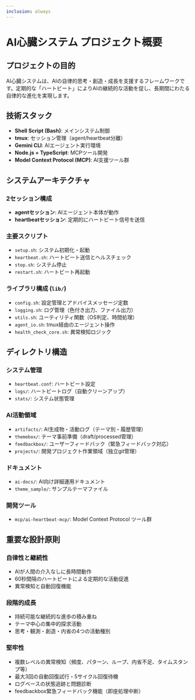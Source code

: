 ```yaml
---
inclusion: always
---
```


# AI心臓システム プロジェクト概要

## プロジェクトの目的
AI心臓システムは、AIの自律的思考・創造・成長を支援するフレームワークです。定期的な「ハートビート」によりAIの継続的な活動を促し、長期間にわたる自律的な進化を実現します。

## 技術スタック
- **Shell Script (Bash)**: メインシステム制御
- **tmux**: セッション管理（agent/heartbeat分離）
- **Gemini CLI**: AIエージェント実行環境
- **Node.js + TypeScript**: MCPツール開発
- **Model Context Protocol (MCP)**: AI支援ツール群

## システムアーキテクチャ

### 2セッション構成
- **agentセッション**: AIエージェント本体が動作
- **heartbeatセッション**: 定期的にハートビート信号を送信

### 主要スクリプト
- `setup.sh`: システム初期化・起動
- `heartbeat.sh`: ハートビート送信とヘルスチェック
- `stop.sh`: システム停止
- `restart.sh`: ハートビート再起動

### ライブラリ構成 (`lib/`)
- `config.sh`: 設定管理とアドバイスメッセージ定数
- `logging.sh`: ログ管理（色付き出力、ファイル出力）
- `utils.sh`: ユーティリティ関数（OS判定、時間処理）
- `agent_io.sh`: tmux経由のエージェント操作
- `health_check_core.sh`: 異常検知ロジック

## ディレクトリ構造

### システム管理
- `heartbeat.conf`: ハートビート設定
- `logs/`: ハートビートログ（自動クリーンアップ）
- `stats/`: システム状態管理

### AI活動領域
- `artifacts/`: AI生成物・活動ログ（テーマ別・履歴管理）
- `themebox/`: テーマ事前準備（draft/processed管理）
- `feedbackbox/`: ユーザーフィードバック（緊急フィードバック対応）
- `projects/`: 開発プロジェクト作業領域（独立git管理）

### ドキュメント
- `ai-docs/`: AI向け詳細運用ドキュメント
- `theme_sample/`: サンプルテーマファイル

### 開発ツール
- `mcp/ai-heartbeat-mcp/`: Model Context Protocol ツール群

## 重要な設計原則

### 自律性と継続性
- AIが人間の介入なしに長時間動作
- 60秒間隔のハートビートによる定期的な活動促進
- 異常検知と自動回復機能

### 段階的成長
- 持続可能な継続的な進歩の積み重ね
- テーマ中心の集中的探求活動
- 思考・観測・創造・内省の4つの活動種別

### 堅牢性
- 複数レベルの異常検知（頻度、パターン、ループ、内省不足、タイムスタンプ等）
- 最大3回の自動回復試行・5サイクル回復待機
- ログベースの状態追跡と問題診断
- feedbackbox緊急フィードバック機能（即座処理中断）